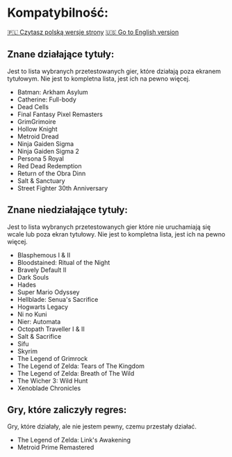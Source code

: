 # Kompatybilność:

[🇵🇱 Czytasz polską wersje strony](README_pl_PL.md) [🇺🇸 Go to English version](README.md)

## Znane działające tytuły: 
Jest to lista wybranych przetestowanych gier, które działają poza ekranem tytułowym. Nie jest to kompletna lista, jest ich na pewno więcej.

- Batman: Arkham Asylum
- Catherine: Full-body
- Dead Cells
- Final Fantasy Pixel Remasters
- GrimGrimoire
- Hollow Knight
- Metroid Dread 
- Ninja Gaiden Sigma
- Ninja Gaiden Sigma 2
- Persona 5 Royal
- Red Dead Redemption
- Return of the Obra Dinn
- Salt & Sanctuary
- Street Fighter 30th Anniversary

## Znane niedziałające tytuły:
Jest to lista wybranych przetestowanych gier które nie uruchamiają się wcale lub poza ekran tytułowy. Nie jest to kompletna lista, jest ich na pewno więcej.

- Blasphemous I & II
- Bloodstained: Ritual of the Night
- Bravely Default II
- Dark Souls
- Hades
- Super Mario Odyssey
- Hellblade: Senua's Sacrifice
- Hogwarts Legacy
- Ni no Kuni
- Nier: Automata
- Octopath Traveller I & II
- Salt & Sacrifice
- Sifu
- Skyrim
- The Legend of Grimrock
- The Legend of Zelda: Tears of The Kingdom
- The Legend of Zelda: Breath of The Wild
- The Wicher 3: Wild Hunt
- Xenoblade Chronicles

## Gry, które zaliczyły regres:
Gry, które działały, ale nie jestem pewny, czemu przestały działać.

- The Legend of Zelda: Link's Awakening
- Metroid Prime Remastered